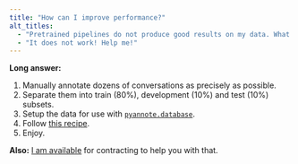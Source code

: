 ```yaml
---
title: "How can I improve performance?"
alt_titles:
  - "Pretrained pipelines do not produce good results on my data. What can I do?"
  - "It does not work! Help me!"
---
```


**Long answer:**

1. Manually annotate dozens of conversations as precisely as possible.
2. Separate them into train (80%), development (10%) and test (10%) subsets.
3. Setup the data for use with [`pyannote.database`](https://github.com/pyannote/pyannote-database#speaker-diarization).
4. Follow [this recipe](https://github.com/pyannote/pyannote-audio/blob/develop/tutorials/adapting_pretrained_pipeline.ipynb).
5. Enjoy.

**Also:** [I am available](https://herve.niderb.fr) for contracting to help you with that.
